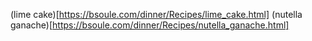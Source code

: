 (lime cake)[https://bsoule.com/dinner/Recipes/lime_cake.html]
(nutella ganache)[https://bsoule.com/dinner/Recipes/nutella_ganache.html]